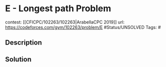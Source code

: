 # E - Longest path Problem

contest: [[CFICPC/102263/102263|ArabellaCPC 2019]]
url: https://codeforces.com/gym/102263/problem/E
#Status/UNSOLVED
Tags: #

## Description

## Solution

